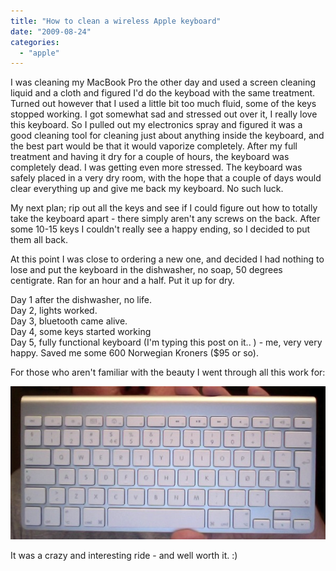 ```yaml
---
title: "How to clean a wireless Apple keyboard"
date: "2009-08-24"
categories: 
  - "apple"
---
```


I was cleaning my MacBook Pro the other day and used a screen cleaning liquid and a cloth and figured I'd do the keyboad with the same treatment. Turned out however that I used a little bit too much fluid, some of the keys stopped working. I got somewhat sad and stressed out over it, I really love this keyboard. So I pulled out my electronics spray and figured it was a good cleaning tool for cleaning just about anything inside the keyboard, and the best part would be that it would vaporize completely. After my full treatment and having it dry for a couple of hours, the keyboard was completely dead. I was getting even more stressed. The keyboard was safely placed in a very dry room, with the hope that a couple of days would clear everything up and give me back my keyboard. No such luck.

My next plan; rip out all the keys and see if I could figure out how to totally take the keyboard apart - there simply aren't any screws on the back. After some 10-15 keys I couldn't really see a happy ending, so I decided to put them all back. 

At this point I was close to ordering a new one, and decided I had nothing to lose and put the keyboard in the dishwasher, no soap, 50 degrees centigrate. Ran for an hour and a half. Put it up for dry.

Day 1 after the dishwasher, no life.  
Day 2, lights worked.  
Day 3, bluetooth came alive.  
Day 4, some keys started working  
Day 5, fully functional keyboard (I'm typing this post on it.. ) - me, very very happy. Saved me some 600 Norwegian Kroners ($95 or so). 

For those who aren't familiar with the beauty I went through all this work for:

![](images/applekeyboard.jpg)

It was a crazy and interesting ride - and well worth it. :)
